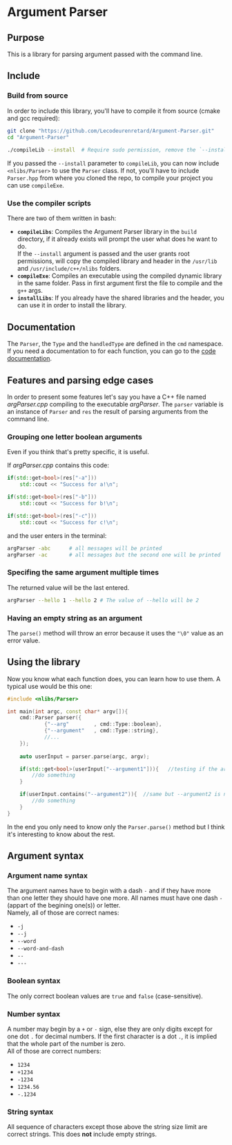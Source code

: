 # Argument Parser
## Purpose
This is a library for parsing argument passed with the command line.

## Include
### Build from source
In order to include this library, you'll have to compile it from source (cmake and gcc required):
```bash
git clone "https://github.com/Lecodeurenretard/Argument-Parser.git"
cd "Argument-Parser"
 
./compileLib --install	# Require sudo permission, remove the `--install` argument if you don't have them
```

If you passed the `--install` parameter to `compileLib`, you can now include `<nlibs/Parser>` to use the `Parser` class. 
If not, you'll have to include `Parser.hpp` from where you cloned the repo, to compile your project you can use `compileExe`.

### Use the compiler scripts
There are two of them written in bash:
+ **`compileLibs`**: Compiles the Argument Parser library in the `build` directory, if it already exists will prompt the user what does he want to do.  
If the `--install` argument is passed and the user grants root permissions, will copy the compiled library and header in the `/usr/lib` and `/usr/include/c++/nlibs` folders.
+ **`compileExe`**: Compiles an executable using the compiled dynamic library in the same folder. Pass in first argument first the file to compile and the `g++` args.
+  **`installLibs`**: If you already have the shared libraries and the header, you can use it in order to install the library.

## Documentation
The `Parser`, the `Type` and the `handledType` are defined in the `cmd` namespace.  
If you need a documentation to for each function, you can go to the [code documentation](documentation.md).


## Features and parsing edge cases
In order to present some features let's say you have a C++ file named _argParser.cpp_ compiling to the executable _argParser_. The `parser` variable is an instance of `Parser` and `res` the result of parsing arguments from the command line.

### Grouping one letter boolean arguments
Even if you think that's pretty specific, it is useful.

If _argParser.cpp_ contains this code:
```C++
if(std::get<bool>(res["-a"]))
	std::cout << "Success for a!\n";

if(std::get<bool>(res["-b"]))
	std::cout << "Success for b!\n";

if(std::get<bool>(res["-c"]))
	std::cout << "Success for c!\n";
```

and the user enters in the terminal:
```bash
argParser -abc		# all messages will be printed
argParser -ac		# all messages but the second one will be printed
```

### Specifing the same argument multiple times
The returned value will be the last entered.
```bash
argParser --hello 1 --hello 2 # The value of --hello will be 2
```

### Having an empty string as an argument
The `parse()` method will throw an error because it uses the `"\0"` value as an error value.

## Using the library
Now you know what each function does, you can learn how to use them. A typical use would be this one:
```C++
#include <nlibs/Parser>

int main(int argc, const char* argv[]){
	cmd::Parser parser({
			{"--arg"		, cmd::Type::boolean},
			{"--argument"	, cmd::Type::string},
			//...
	});
	
	auto userInput = parser.parse(argc, argv);

	if(std::get<bool>(userInput["--argument1"])){	//testing if the argument was entered
		//do something
	}

	if(userInput.contains("--argument2")){	//same but --argument2 is not a boolean
		//do something
	}
}
```
In the end you only need to know only the `Parser.parse()` method but I think it's interesting to know about the rest.

## Argument syntax
### Argument name syntax
The argument names have to begin with a dash `-` and if they have more than one letter they should have one more. All names must have one dash `-` (appart of the begining one(s)) or letter.  
Namely, all of those are correct names:
+ `-j`
+ `--j`
+ `--word`
+ `--word-and-dash`
+ `--`
+ `---`

### Boolean syntax
The only correct boolean values are `true` and `false` (case-sensitive).

### Number syntax
A number may begin by a `+` or `-` sign, else they are only digits except for one dot `.` for decimal numbers. If the first character is a dot `.`, it is implied that the whole part of the number is zero.  
All of those are correct numbers:
+ `1234`
+ `+1234`
+ `-1234`
+ `1234.56`
+ `-.1234`

### String syntax
All sequence of characters except those above the string size limit are correct strings. This does **not** include empty strings.